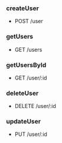 ### createUser
* POST /user
### getUsers
* GET /users
### getUsersById
* GET /user/:id
### deleteUser
* DELETE /user/:id
### updateUser
* PUT /user/:id